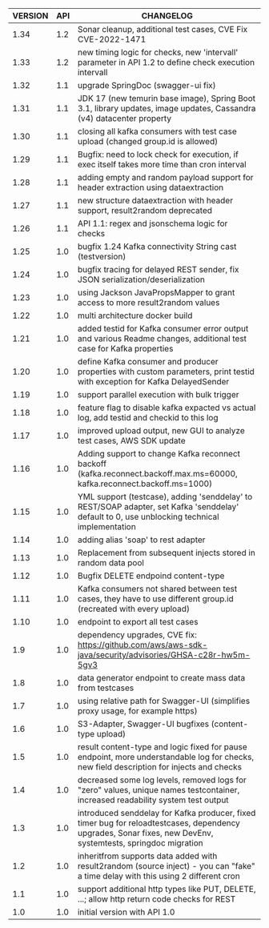 | VERSION | API | CHANGELOG                                                                                                                                                    |
|---------|-----|--------------------------------------------------------------------------------------------------------------------------------------------------------------|
| 1.34    | 1.2 | Sonar cleanup, additional test cases, CVE Fix CVE-2022-1471 |
| 1.33    | 1.2 | new timing logic for checks, new 'intervall' parameter in API 1.2 to define check execution intervall |
| 1.32    | 1.1 | upgrade SpringDoc (swagger-ui fix) |
| 1.31    | 1.1 | JDK 17 (new temurin base image), Spring Boot 3.1, library updates, image updates, Cassandra (v4) datacenter property |
| 1.30    | 1.1 | closing all kafka consumers with test case upload (changed group.id is allowed) |
| 1.29    | 1.1 | Bugfix: need to lock check for execution, if exec itself takes more time than cron interval |
| 1.28    | 1.1 | adding empty and random payload support for header extraction using dataextraction |
| 1.27    | 1.1 | new structure dataextraction with header support, result2random deprecated |
| 1.26    | 1.1 | API 1.1: regex and jsonschema logic for checks |
| 1.25    | 1.0 | bugfix 1.24 Kafka connectivity String cast (testversion) |
| 1.24    | 1.0 | bugfix tracing for delayed REST sender, fix JSON serialization/deserialization |
| 1.23    | 1.0 | using Jackson JavaPropsMapper to grant access to more result2random values |
| 1.22    | 1.0 | multi architecture docker build |
| 1.21    | 1.0 | added testid for Kafka consumer error output and various Readme changes, additional test case for Kafka properties |
| 1.20    | 1.0 | define Kafka consumer and producer properties with custom parameters, print testid with exception for Kafka DelayedSender |
| 1.19    | 1.0 | support parallel execution with bulk trigger |
| 1.18    | 1.0 | feature flag to disable kafka expacted vs actual log, add testid and checkid to this log |
| 1.17    | 1.0 | improved upload output, new GUI to analyze test cases, AWS SDK update |
| 1.16    | 1.0 | Adding support to change Kafka reconnect backoff (kafka.reconnect.backoff.max.ms=60000, kafka.reconnect.backoff.ms=1000) |
| 1.15    | 1.0 | YML support (testcase), adding 'senddelay' to REST/SOAP adapter, set Kafka 'senddelay' default to 0, use unblocking technical implementation                 |
| 1.14    | 1.0 | adding alias 'soap' to rest adapter                                                                                                                          |
| 1.13    | 1.0 | Replacement from subsequent injects stored in random data pool                                                                                               |
| 1.12    | 1.0 | Bugfix DELETE endpoind content-type                                                                                                                          |
| 1.11    | 1.0 | Kafka consumers not shared between test cases, they have to use different group.id (recreated with every upload)                                             |
| 1.10    | 1.0 | endpoint to export all test cases                                                                                                                            |
| 1.9     | 1.0 | dependency upgrades, CVE fix: https://github.com/aws/aws-sdk-java/security/advisories/GHSA-c28r-hw5m-5gv3                                                    |
| 1.8     | 1.0 | data generator endpoint to create mass data from testcases                                                                                                   |
| 1.7     | 1.0 | using relative path for Swagger-UI (simplifies proxy usage, for example https)                                                                               |
| 1.6     | 1.0 | S3-Adapter, Swagger-UI bugfixes (content-type upload)                                                                                                        |
| 1.5     | 1.0 | result content-type and logic fixed for pause endpoint, more understandable log for checks, new field description for injects and checks                     |
| 1.4     | 1.0 | decreased some log levels, removed logs for "zero" values, unique names testcontainer, increased readability system test output                              |
| 1.3     | 1.0 | introduced senddelay for Kafka producer, fixed timer bug for reloadtestcases, dependency upgrades, Sonar fixes, new DevEnv, systemtests, springdoc migration |
| 1.2     | 1.0 | inheritfrom supports data added with result2random (source inject) - you can "fake" a time delay with this using 2 different cron                            |
| 1.1     | 1.0 | support additional http types like PUT, DELETE, ...; allow http return code checks for REST                                                                  |
| 1.0     | 1.0 | initial version with API 1.0                                                                                                                                 |
